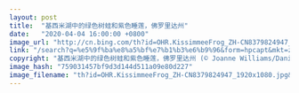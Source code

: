 ```yaml
---
layout: post
title:  "基西米湖中的绿色树蛙和紫色睡莲，佛罗里达州"
date:   "2020-04-04 16:00:00 +0800"
image_url: "http://cn.bing.com/th?id=OHR.KissimmeeFrog_ZH-CN8379824947_1920x1080.jpg&rf=LaDigue_1920x1080.jpg&pid=hp"
link: "/search?q=%e5%9f%ba%e8%a5%bf%e7%b1%b3%e6%b9%96&form=hpcapt&mkt=zh-cn"
copyright: "基西米湖中的绿色树蛙和紫色睡莲，佛罗里达州 (© Joanne Williams/Danita Delimont)"
image_hash: "759031457bf9d3d144d511a09e80d227"
image_filename: "th?id=OHR.KissimmeeFrog_ZH-CN8379824947_1920x1080.jpg&rf=LaDigue_1920x1080.jpg&pid=hp"
---
```

